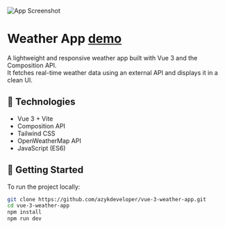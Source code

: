 ![App Screenshot](https://i.postimg.cc/XvnwhFdk/Screenshot-2025-05-29-162023.png)

# Weather App [demo](https://vue-3-weather-ap.netlify.app/)

A lightweight and responsive weather app built with Vue 3 and the Composition API.  
It fetches real-time weather data using an external API and displays it in a clean UI.

## 🔧 Technologies

- Vue 3 + Vite
- Composition API
- Tailwind CSS
- OpenWeatherMap API
- JavaScript (ES6)

## 🚀 Getting Started

To run the project locally:

```bash
git clone https://github.com/azykdeveloper/vue-3-weather-app.git
cd vue-3-weather-app
npm install
npm run dev

